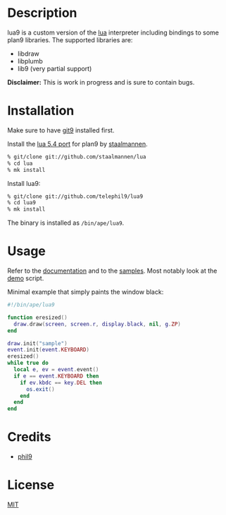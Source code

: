 # Description

lua9 is a custom version of the [lua](http://lua.org) interpreter including bindings to some plan9 libraries.
The supported libraries are:
* libdraw
* libplumb
* lib9 (very partial support)  

__Disclaimer:__ This is work in progress and is sure to contain bugs.

# Installation

Make sure to have [git9](http://github.com/oridb/git9) installed first.

Install the [lua 5.4 port](https://github.com/staalmannen/lua) for plan9 by [staalmannen](https://github.com/staalmannen).  
```sh
% git/clone git://github.com/staalmannen/lua
% cd lua
% mk install
```

Install lua9:  
```sh
% git/clone git://github.com/telephil9/lua9
% cd lua9
% mk install
```

The binary is installed as `/bin/ape/lua9`.

# Usage

Refer to the [documentation](https://github.com/telephil9/lua9/blob/master/doc/README.md) and to the [samples](https://github.com/telephil9/lua9/tree/master/samples). Most notably look at the [demo](https://github.com/telephil9/lua9/blob/master/samples/demo.lua) script.

Minimal example that simply paints the window black:
```lua
#!/bin/ape/lua9

function eresized()
  draw.draw(screen, screen.r, display.black, nil, g.ZP)
end

draw.init("sample")
event.init(event.KEYBOARD)
eresized()
while true do
  local e, ev = event.event()
  if e == event.KEYBOARD then
    if ev.kbdc == key.DEL then
      os.exit()
    end
  end
end
```

# Credits

* [phil9](http://github.com/telephil9)

# License

[MIT](https://github.com/telephil9/lua9/blob/master/LICENSE)
